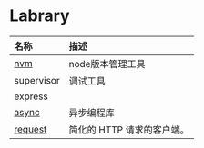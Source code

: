 # Labrary

| 名称 | 描述 |
| :--- | :--- |
| [nvm](/Labrary/Nodejs/Labrary/nvm/README.md) | node版本管理工具 |
| supervisor | 调试工具 |
| express |  |
| [async](/Labrary/Nodejs/Labrary/async/README.md) | 异步编程库 |
| [request](/Labrary/Nodejs/Labrary/request/README.md) | 简化的 HTTP 请求的客户端。 |




